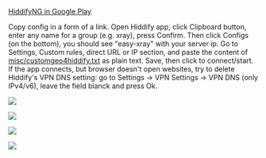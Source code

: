 [HiddifyNG in Google Play](https://play.google.com/store/apps/details?id=ang.hiddify.com&pcampaignid=web_share)

Copy config in a form of a link. Open Hiddify app, click Clipboard button, enter any name for a group (e.g. xray), press Confirm. Then click
Configs (on the bottom), you should see "easy-xray" with your server ip. Go to Settings, Custom rules, direct URL or IP section, and paste
the content of [misc/customgeo4hiddify.txt](https://github.com/EvgenyNerush/easy-xray/blob/main/misc/customgeo4hiddify.txt) as plain text.
Save, then click to connect/start. If the app connects, but browser doesn't open websites, try to delete Hiddify's VPN DNS setting: go to
Settings -> VPN Settings -> VPN DNS (only IPv4/v6), leave the field blanck and press Ok.

![](figs/hiddify-1.jpg)

![](figs/hiddify-2.jpg)

![](figs/hiddify-3.jpg)

![](figs/hiddify-4.jpg)

